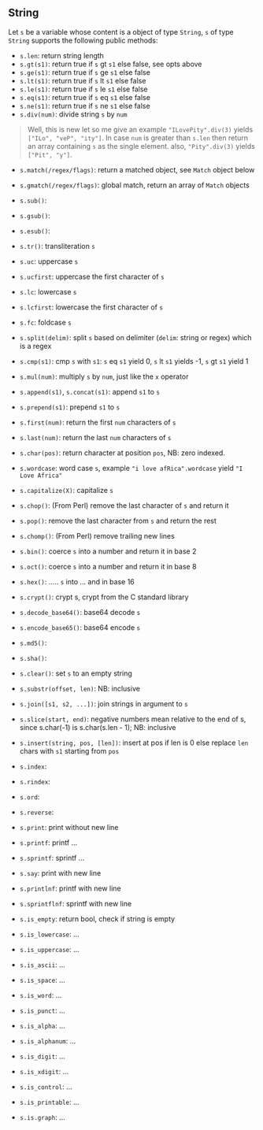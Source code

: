 ## String

Let `s` be a variable whose content is a object of type `String`, `s` of type
`String` supports the following public methods:

- `s.len`: return string length
- `s.gt(s1)`: return true if `s` gt `s1` else false, see opts above
- `s.ge(s1)`: return true if `s` ge `s1` else false
- `s.lt(s1)`: return true if `s` lt `s1` else false
- `s.le(s1)`: return true if `s` le `s1` else false
- `s.eq(s1)`: return true if `s` eq `s1` else false
- `s.ne(s1)`: return true if `s` ne `s1` else false
- `s.div(num)`: divide string `s` by `num`

> Well, this is new let so me give an example
> `"ILovePity".div(3)` yields `["ILo", "veP", "ity"]`.
> In case `num` is greater than `s.len` then return
> an array containing `s` as the single element.
> also, `"Pity".div(3)` yields `["Pit", "y"]`.

- `s.match(/regex/flags)`: return a matched object, see `Match` object below
- `s.gmatch(/regex/flags)`: global match, return an array of `Match` objects
- `s.sub()`:
- `s.gsub()`:
- `s.esub()`:
- `s.tr()`: transliteration `s`

- `s.uc`: uppercase `s`
- `s.ucfirst`: uppercase the first character of `s`
- `s.lc`: lowercase `s`
- `s.lcfirst`: lowercase the first character of `s`
- `s.fc`: foldcase `s`
- `s.split(delim)`: split `s` based on delimiter (`delim`: string or regex) which is a regex
- `s.cmp(s1)`: cmp `s` with `s1`: `s` eq `s1` yield 0, `s` lt `s1` yields -1, `s` gt `s1` yield 1
- `s.mul(num)`: multiply `s` by `num`, just  like the `x` operator
- `s.append(s1)`, `s.concat(s1)`: append `s1` to `s`
- `s.prepend(s1)`: prepend `s1` to `s`
- `s.first(num)`: return the first `num` characters of `s`
- `s.last(num)`: return the last `num` characters of `s`
- `s.char(pos)`: return character at position `pos`, NB: zero indexed.
- `s.wordcase`: word case `s`, example `"i love afRica".wordcase` yield `"I Love Africa"`
- `s.capitalize(X)`: capitalize `s`
- `s.chop()`: (From Perl) remove the last character of `s` and return it
- `s.pop()`: remove the last character from `s` and return the rest
- `s.chomp()`: (From Perl) remove trailing new lines
- `s.bin()`: coerce `s` into a number and return it in base 2
- `s.oct()`: coerce `s` into a number and return it in base 8
- `s.hex()`: ..... `s` into ... and in base 16
- `s.crypt()`: crypt s, crypt from the C standard library
- `s.decode_base64()`: base64 decode `s`
- `s.encode_base65()`: base64 encode `s`
- `s.md5()`: 
- `s.sha()`:
- `s.clear()`: set `s` to an empty string
- `s.substr(offset, len)`: NB: inclusive
- `s.join([s1, s2, ...])`: join strings in argument to `s`
- `s.slice(start, end)`: negative numbers mean relative to the end of s, since s.char(-1) is s.char(s.len - 1); NB: inclusive
- `s.insert(string, pos, [len])`: insert at pos if len is 0 else replace `len` chars with `s1` starting from `pos`
- `s.index`:
- `s.rindex`:
- `s.ord`:
- `s.reverse`:
- `s.print`: print without new line
- `s.printf`: printf ...
- `s.sprintf`: sprintf ...
- `s.say`: print with new line
- `s.printlnf`: printf with new line
- `s.sprintflnf`: sprintf with new line

- `s.is_empty`: return bool, check if string is empty
- `s.is_lowercase`: ...
- `s.is_uppercase`: ...
- `s.is_ascii`: ...
- `s.is_space`: ...
- `s.is_word`: ...
- `s.is_punct`: ...
- `s.is_alpha`: ...
- `s.is_alphanum`: ...
- `s.is_digit`: ...
- `s.is_xdigit`: ...
- `s.is_control`: ...
- `s.is_printable`: ...
- `s.is.graph`: ...
